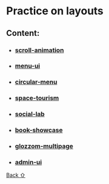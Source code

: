 # Practice on layouts

## **Content:**

* ### [scroll-animation](scroll-animation)
* ### [menu-ui](menu-ui)
* ### [circular-menu](circular-menu)
* ### [space-tourism](space-tourism)
* ### [social-lab](social-lab)
* ### [book-showcase](book-showcase)
* ### [glozzom-multipage](glozzom-multipage)
* ### [admin-ui](admin-ui)

[Back &#8679;](#content)

